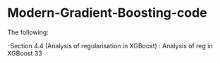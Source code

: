 # Modern-Gradient-Boosting-code

The following:

  -Section 4.4 (Analysis of regularisation in XGBoost) : Analysis of reg in XGBoost  33
